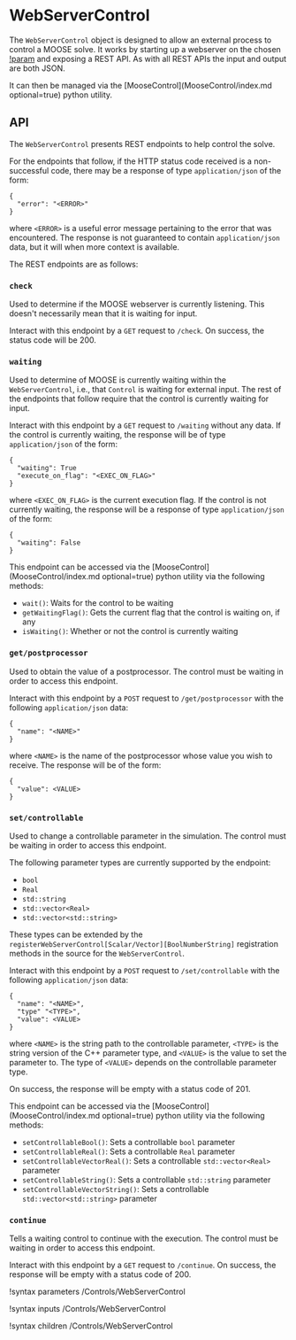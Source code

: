 # WebServerControl

The `WebServerControl` object is designed to allow an external process to control a MOOSE solve. It works by starting up a webserver on the chosen [!param](/Controls/WebServerControl/port) and exposing a REST API. As with all REST APIs the input and output are both JSON.

It can then be managed via the [MooseControl](MooseControl/index.md optional=true) python utility.

## API

The `WebServerControl` presents REST endpoints to help control the solve.

For the endpoints that follow, if the HTTP status code received is a non-successful code, there may be a response of type `application/json` of the form:

```language=json
{
  "error": "<ERROR>"
}
```

where `<ERROR>` is a useful error message pertaining to the error that was encountered. The response is not guaranteed to contain `application/json` data, but it will when more context is available.

The REST endpoints are as follows:

### `check`

Used to determine if the MOOSE webserver is currently listening. This doesn't necessarily mean that it is waiting for input.

Interact with this endpoint by a `GET` request to `/check`. On success, the status code will be 200.

### `waiting`

Used to determine of MOOSE is currently waiting within the `WebServerControl`, i.e., that `Control` is waiting for external input. The rest of the endpoints that follow require that the control is currently waiting for input.

Interact with this endpoint by a `GET` request to `/waiting` without any data. If the control is currently waiting, the response will be of type `application/json` of the form:

```language=json
{
  "waiting": True
  "execute_on_flag": "<EXEC_ON_FLAG>"
}
```

where `<EXEC_ON_FLAG>` is the current execution flag. If the control is not currently waiting, the response will be a response of type `application/json` of the form:

```language=json
{
  "waiting": False
}
```

This endpoint can be accessed via the [MooseControl](MooseControl/index.md optional=true) python utility via the following methods:

- `wait()`: Waits for the control to be waiting
- `getWaitingFlag()`: Gets the current flag that the control is waiting on, if any
- `isWaiting()`: Whether or not the control is currently waiting

### `get/postprocessor`

Used to obtain the value of a postprocessor. The control must be waiting in order to access this endpoint.

Interact with this endpoint by a `POST` request to `/get/postprocessor` with the following `application/json` data:

```language=json
{
  "name": "<NAME>"
}
```

where `<NAME>` is the name of the postprocessor whose value you wish to receive. The response will be of the form:

```language=json
{
  "value": <VALUE>
}
```

### `set/controllable`

Used to change a controllable parameter in the simulation. The control must be waiting in order to access this endpoint.

The following parameter types are currently supported by the endpoint:

- `bool`
- `Real`
- `std::string`
- `std::vector<Real>`
- `std::vector<std::string>`

These types can be extended by the `registerWebServerControl[Scalar/Vector][BoolNumberString]` registration methods in the source for the `WebServerControl`.

Interact with this endpoint by a `POST` request to `/set/controllable` with the following `application/json` data:

```language=json
{
  "name": "<NAME>",
  "type" "<TYPE>",
  "value": <VALUE>
}
```

where `<NAME>` is the string path to the controllable parameter, `<TYPE>` is the string version of the C++ parameter type, and `<VALUE>` is the value to set the parameter to. The type of `<VALUE>` depends on the controllable parameter type.

On success, the response will be empty with a status code of 201.

This endpoint can be accessed via the [MooseControl](MooseControl/index.md optional=true) python utility via the following methods:

- `setControllableBool()`: Sets a controllable `bool` parameter
- `setControllableReal()`: Sets a controllable `Real` parameter
- `setControllableVectorReal()`: Sets a controllable `std::vector<Real>` parameter
- `setControllableString()`: Sets a controllable `std::string` parameter
- `setControllableVectorString()`: Sets a controllable `std::vector<std::string>` parameter

### `continue`

Tells a waiting control to continue with the execution. The control must be waiting in order to access this endpoint.

Interact with this endpoint by a `GET` request to `/continue`. On success, the response will be empty with a status code of 200.

!syntax parameters /Controls/WebServerControl

!syntax inputs /Controls/WebServerControl

!syntax children /Controls/WebServerControl

